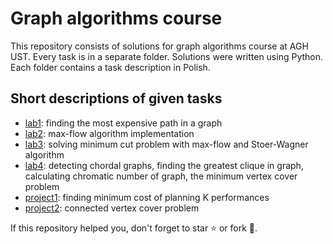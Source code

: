 # Graph algorithms course

This repository consists of solutions for graph algorithms course at AGH UST. Every task is in a separate folder. Solutions were written using Python. Each folder contains a task description in Polish.

## Short descriptions of given tasks
- [lab1](https://github.com/pklatka/graph-algorithms-course/tree/main/lab1): finding the most expensive path in a graph
- [lab2](https://github.com/pklatka/graph-algorithms-course/tree/main/lab2): max-flow algorithm implementation
- [lab3](https://github.com/pklatka/graph-algorithms-course/tree/main/lab3): solving minimum cut problem with max-flow and Stoer-Wagner algorithm
- [lab4](https://github.com/pklatka/graph-algorithms-course/tree/main/lab4): detecting chordal graphs, finding the greatest clique in graph, calculating chromatic number of graph, the minimum vertex cover problem
- [project1](https://github.com/pklatka/graph-algorithms-course/tree/main/project1): finding minimum cost of planning K performances
- [project2](https://github.com/pklatka/graph-algorithms-course/tree/main/project2): connected vertex cover problem

If this repository helped you, don't forget to star ⭐️ or fork 🍴.
